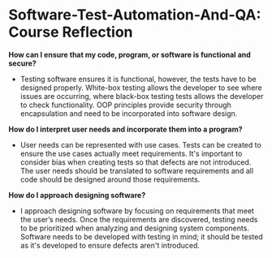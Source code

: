 # Software-Test-Automation-And-QA: Course Reflection

**How can I ensure that my code, program, or software is functional and secure?**
  * Testing software ensures it is functional, however, the tests have to be designed properly. White-box testing allows the developer to see where issues are occurring, where black-box testing tests allows the developer to check functionality. OOP principles provide security through encapsulation and need to be incorporated into software design.
  
**How do I interpret user needs and incorporate them into a program?**
  * User needs can be represented with use cases. Tests can be created to ensure the use cases actually meet requirements. It's important to consider bias when creating tests so that defects are not introduced. The user needs should be translated to software requirements and all code should be designed around those requirements.

**How do I approach designing software?**
  * I approach designing software by focusing on requirements that meet the user’s needs. Once the requirements are discovered, testing needs to be prioritized when analyzing and designing system components. Software needs to be developed with testing in mind; it should be tested as it's developed to ensure defects aren't introduced.
